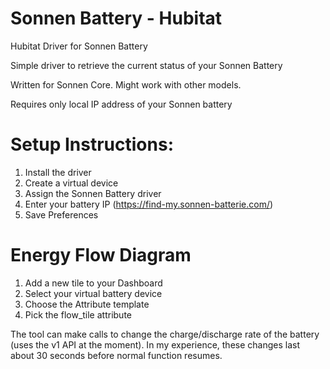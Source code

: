 # Sonnen Battery - Hubitat
Hubitat Driver for Sonnen Battery

Simple driver to retrieve the current status of your Sonnen Battery

Written for Sonnen Core. Might work with other models.

Requires only local IP address of your Sonnen battery


# Setup Instructions:
1. Install the driver
2. Create a virtual device
3. Assign the Sonnen Battery driver
4. Enter your battery IP (https://find-my.sonnen-batterie.com/)
5. Save Preferences

# Energy Flow Diagram
1. Add a new tile to your Dashboard
2. Select your virtual battery device
3. Choose the Attribute template
4. Pick the flow_tile attribute


The tool can make calls to change the charge/discharge rate of the battery (uses the v1 API at the moment). In my experience, these changes last about 30 seconds before normal function resumes.
